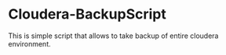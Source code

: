 # Cloudera-BackupScript
This is simple script that allows to take backup of entire cloudera environment.
